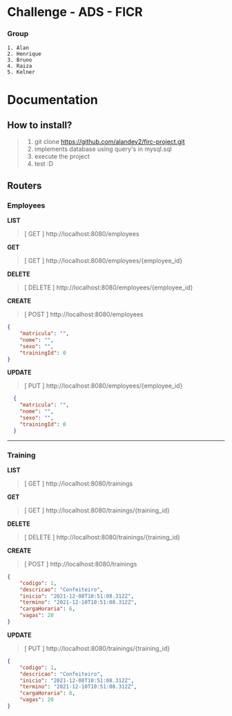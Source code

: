 # Challenge - ADS - FICR
> 

### Group
```
1. Alan
2. Henrique
3. Bruno
4. Raiza
5. Kelner
```

# Documentation

## How to install?
> 1. git clone https://github.com/alandev2/firc-project.git
> 2. implements database using query's in mysql.sql
> 3. execute the project
> 4. test :D 


## **Routers**
### Employees

**LIST**
> [ GET ] http://localhost:8080/employees

**GET**
> [ GET ] http://localhost:8080/employees/{employee_id}

**DELETE**
> [ DELETE ] http://localhost:8080/employees/{employee_id}

**CREATE**
> [ POST ] http://localhost:8080/employees
```json
{
	"matricula": "",
	"nome": "",
	"sexo": "",
	"trainingId": 0
}
```

**UPDATE**
> [ PUT ] http://localhost:8080/employees/{employee_id}
```json
  {
    "matricula": "",
    "nome": "",
    "sexo": "",
    "trainingId": 0
  }
```

___
### Training

**LIST**
> [ GET ] http://localhost:8080/trainings

**GET**
> [ GET ] http://localhost:8080/trainings/{training_id}

**DELETE**
> [ DELETE ] http://localhost:8080/trainings/{training_id}

**CREATE**
> [ POST ] http://localhost:8080/trainings
```json
{
	"codigo": 1,
	"descricao": "Confeiteiro",
	"inicio": "2021-12-08T10:51:08.312Z",
	"termino": "2021-12-10T10:51:08.312Z",
	"cargaHoraria": 6,
	"vagas": 20
}
```

**UPDATE**
> [ PUT ] http://localhost:8080/trainings/{training_id}
```json
{
	"codigo": 1,
	"descricao": "Confeiteiro",
	"inicio": "2021-12-08T10:51:08.312Z",
	"termino": "2021-12-10T10:51:08.312Z",
	"cargaHoraria": 6,
	"vagas": 20
}
```

